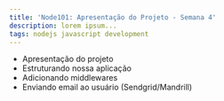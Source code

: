 ```yaml
---
title: 'Node101: Apresentação do Projeto - Semana 4'
description: lorem ipsum...
tags: nodejs javascript development
---
```

* Apresentação do projeto
* Estruturando nossa aplicação
* Adicionando middlewares
* Enviando email ao usuário (Sendgrid/Mandrill)
